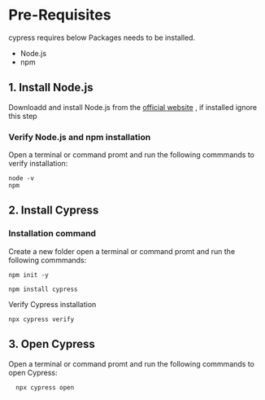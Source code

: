 
# Pre-Requisites

cypress requires below Packages needs to be installed.

-   Node.js
-   npm

## 1\. Install Node.js

Downloadd and install Node.js from the [official website](https://nodejs.org/en) , if installed ignore this step

### Verify Node.js and npm installation

Open a terminal or command promt and run the following commmands to verify installation:

```
node -v 
npm 

```

## 2\. Install Cypress

### Installation command

Create a new folder open a terminal or command promt and run the following commmands:

```
npm init -y

```

```
npm install cypress

```

Verify Cypress installation

```
npx cypress verify

```

## 3\. Open Cypress

Open a terminal or command promt and run the following commmands to open Cypress:

```
  npx cypress open

```


<!--stackedit_data:
eyJoaXN0b3J5IjpbLTM1NTUzODgwOSwtMTI2MDg3NjIzNV19
-->